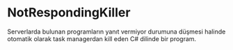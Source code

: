 # NotRespondingKiller
Serverlarda bulunan programların yanıt vermiyor durumuna düşmesi halinde otomatik olarak task managerdan kill eden C# dilinde bir program.
